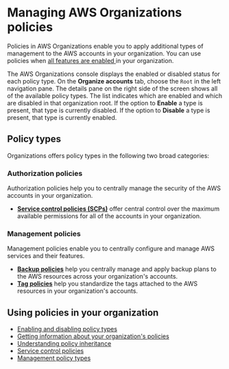 # Managing AWS Organizations policies<a name="orgs_manage_policies"></a>

Policies in AWS Organizations enable you to apply additional types of management to the AWS accounts in your organization\. You can use policies when [all features are enabled ](orgs_manage_org_support-all-features.md) in your organization\.

The AWS Organizations console displays the enabled or disabled status for each policy type\. On the **Organize accounts** tab, choose the `Root` in the left navigation pane\. The details pane on the right side of the screen shows all of the available policy types\. The list indicates which are enabled and which are disabled in that organization root\. If the option to **Enable** a type is present, that type is currently disabled\. If the option to **Disable** a type is present, that type is currently enabled\.

## Policy types<a name="orgs-policy-types"></a>

Organizations offers policy types in the following two broad categories:

### Authorization policies<a name="orgs-policy-types-list-authorization"></a>

Authorization policies help you to centrally manage the security of the AWS accounts in your organization\.
+ [**Service control policies \(SCPs\)**](orgs_manage_policies_type-auth.md#orgs_manage_policies_scp) offer central control over the maximum available permissions for all of the accounts in your organization\. 

### Management policies<a name="orgs-policy-types-list-management"></a>

Management policies enable you to centrally configure and manage AWS services and their features\.
+ **[Backup policies](orgs_manage_policies_backup.md)** help you centrally manage and apply backup plans to the AWS resources across your organization's accounts\.
+ **[Tag policies](orgs_manage_policies_tag-policies.md)** help you standardize the tags attached to the AWS resources in your organization's accounts\. 

## Using policies in your organization<a name="orgs-policy-using"></a>
+ [Enabling and disabling policy types](orgs_manage_policies_enable-disable.md)
+ [Getting information about your organization's policies](orgs_manage_policies_info-operations.md)
+ [Understanding policy inheritance](orgs_manage_policies-inheritance.md)
+ [Service control policies](orgs_manage_policies_type-auth.md)
+ [Management policy types](orgs_manage_policies_type-mgmt.md)